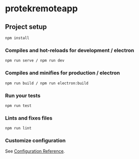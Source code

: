 # protekremoteapp

## Project setup
```
npm install
```

### Compiles and hot-reloads for development / electron
```
npm run serve / npm run dev
```

### Compiles and minifies for production / electron
```
npm run build / npm run electron:build
```

### Run your tests
```
npm run test
```

### Lints and fixes files
```
npm run lint
```

### Customize configuration
See [Configuration Reference](https://cli.vuejs.org/config/).
